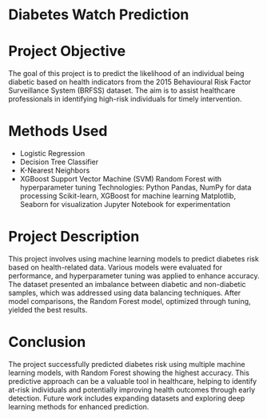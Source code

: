 # Diabetes Watch Prediction

# Project Objective
The goal of this project is to predict the likelihood of an individual being diabetic based on health indicators from the 2015 Behavioural Risk Factor Surveillance System (BRFSS) dataset. The aim is to assist healthcare professionals in identifying high-risk individuals for timely intervention.

# Methods Used
* Logistic Regression
* Decision Tree Classifier
* K-Nearest Neighbors
* XGBoost
Support Vector Machine (SVM)
Random Forest with hyperparameter tuning
Technologies:
Python
Pandas, NumPy for data processing
Scikit-learn, XGBoost for machine learning
Matplotlib, Seaborn for visualization
Jupyter Notebook for experimentation

# Project Description
This project involves using machine learning models to predict diabetes risk based on health-related data. Various models were evaluated for performance, and hyperparameter tuning was applied to enhance accuracy. The dataset presented an imbalance between diabetic and non-diabetic samples, which was addressed using data balancing techniques. After model comparisons, the Random Forest model, optimized through tuning, yielded the best results.

# Conclusion
The project successfully predicted diabetes risk using multiple machine learning models, with Random Forest showing the highest accuracy. This predictive approach can be a valuable tool in healthcare, helping to identify at-risk individuals and potentially improving health outcomes through early detection. Future work includes expanding datasets and exploring deep learning methods for enhanced prediction.
